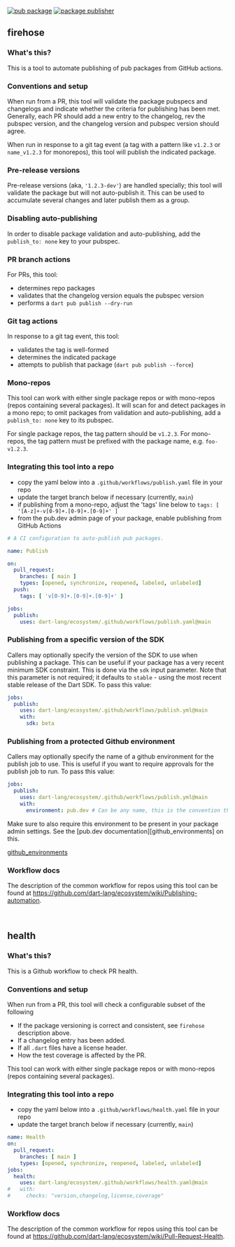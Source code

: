 [![pub package](https://img.shields.io/pub/v/firehose.svg)](https://pub.dev/packages/firehose)
[![package publisher](https://img.shields.io/pub/publisher/firehose.svg)](https://pub.dev/packages/firehose/publisher)

## firehose
### What's this?

This is a tool to automate publishing of pub packages from GitHub actions.

### Conventions and setup

When run from a PR, this tool will validate the package pubspecs and
changelogs and indicate whether the criteria for publishing has been met.
Generally, each PR should add a new entry to the changelog, rev the pubspec
version, and the changelog version and pubspec version should agree.

When run in response to a git tag event (a tag with a pattern like `v1.2.3` or
`name_v1.2.3` for monorepos), this tool will publish the indicated package.

### Pre-release versions

Pre-release versions (aka, `'1.2.3-dev'`) are handled specially; this tool will
validate the package but will not auto-publish it. This can be used to
accumulate several changes and later publish them as a group.

### Disabling auto-publishing

In order to disable package validation and auto-publishing, add the
`publish_to: none` key to your pubspec.

### PR branch actions

For PRs, this tool:

- determines repo packages
- validates that the changelog version equals the pubspec version
- performs a `dart pub publish --dry-run`

### Git tag actions

In response to a git tag event, this tool:

- validates the tag is well-formed
- determines the indicated package
- attempts to publish that package (`dart pub publish --force`)

### Mono-repos

This tool can work with either single package repos or with mono-repos (repos
containing several packages). It will scan for and detect packages in a mono
repo; to omit packages from validation and auto-publishing, add a
`publish_to: none` key to its pubspec.

For single package repos, the tag pattern should be `v1.2.3`. For mono-repos,
the tag pattern must be prefixed with the package name, e.g. `foo-v1.2.3`.

### Integrating this tool into a repo

- copy the yaml below into a `.github/workflows/publish.yaml` file in your repo
- update the target branch below if necessary (currently, `main`)
- if publishing from a mono-repo, adjust the 'tags' line below to
  `tags: [ '[A-z]+-v[0-9]+.[0-9]+.[0-9]+' ]`
- from the pub.dev admin page of your package, enable publishing from GitHub
  Actions

```yaml
# A CI configuration to auto-publish pub packages.

name: Publish

on:
  pull_request:
    branches: [ main ]
    types: [opened, synchronize, reopened, labeled, unlabeled]
  push:
    tags: [ 'v[0-9]+.[0-9]+.[0-9]+' ]

jobs:
  publish:
    uses: dart-lang/ecosystem/.github/workflows/publish.yaml@main
```

### Publishing from a specific version of the SDK

Callers may optionally specify the version of the SDK to use when publishing a
package. This can be useful if your package has a very recent minimum SDK
constraint. This is done via the `sdk` input parameter. Note that this parameter
is not required; it defaults to `stable` - using the most recent stable release
of the Dart SDK. To pass this value:

```yaml
jobs:
  publish:
    uses: dart-lang/ecosystem/.github/workflows/publish.yml@main
    with:
      sdk: beta
```

### Publishing from a protected Github environment

Callers may optionally specify the name of a github environment for the publish
job to use. This is useful if you want to require approvals for the publish job
to run. To pass this value:

```yaml
jobs:
  publish:
    uses: dart-lang/ecosystem/.github/workflows/publish.yml@main
    with:
      environment: pub.dev # Can be any name, this is the convention though.
```

Make sure to also require this environment to be present in your package admin
settings. See the [pub.dev documentation][github_environments] on this.


[github_environments](https://dart.dev/tools/pub/automated-publishing#hardening-security-with-github-deployment-environments)

### Workflow docs

The description of the common workflow for repos using this tool can be found at
https://github.com/dart-lang/ecosystem/wiki/Publishing-automation.

<br/>

## health

### What's this?

This is a Github workflow to check PR health.

### Conventions and setup

When run from a PR, this tool will check a configurable subset of the following

* If the package versioning is correct and consistent, see `firehose` description above.
* If a changelog entry has been added.
* If all `.dart` files have a license header.
* How the test coverage is affected by the PR.

This tool can work with either single package repos or with mono-repos (repos
containing several packages).

### Integrating this tool into a repo

- copy the yaml below into a `.github/workflows/health.yaml` file in your repo
- update the target branch below if necessary (currently, `main`)

```yaml
name: Health
on:
  pull_request:
    branches: [ main ]
    types: [opened, synchronize, reopened, labeled, unlabeled]
jobs:
  health:
    uses: dart-lang/ecosystem/.github/workflows/health.yaml@main
#   with:
#     checks: "version,changelog,license,coverage"
```

### Workflow docs

The description of the common workflow for repos using this tool can be found at
https://github.com/dart-lang/ecosystem/wiki/Pull-Request-Health.
